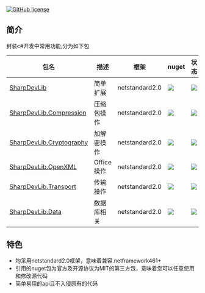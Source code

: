 ﻿[![GitHub license](https://img.shields.io/badge/license-MIT-blue.svg)](https://raw.githubusercontent.com/yibei333/sharp-dev-lib/main/LICENSE)

## 简介
封装c#开发中常用功能,分为如下包

|包名|描述|框架|nuget| 状态|
|----|----|----|----|----|
|[SharpDevLib](./doc/generate/SharpDevLib/Index.md)|简单扩展|netstandard2.0|[![](https://img.shields.io/nuget/v/SharpDevLib.svg)](https://www.nuget.org/packages/SharpDevLib)|[![](https://github.com/yibei333/sharp-dev-lib/actions/workflows/sharpdevlib.yml/badge.svg?branch=main)](https://github.com/yibei333/sharp-dev-lib/actions/workflows/sharpdevlib.yml)|
|[SharpDevLib.Compression](./doc/generate/SharpDevLib.Compression/Index.md)|压缩包操作|netstandard2.0|[![](https://img.shields.io/nuget/v/SharpDevLib.Compression.svg)](https://www.nuget.org/packages/SharpDevLib.Compression)|[![](https://github.com/yibei333/sharp-dev-lib/actions/workflows/sharpdevlib.compression.yml/badge.svg?branch=main)](https://github.com/yibei333/sharp-dev-lib/actions/workflows/sharpdevlib.compression.yml)|
|[SharpDevLib.Cryptography](./doc/generate/SharpDevLib.Cryptography/Index.md)|加解密操作|netstandard2.0|[![](https://img.shields.io/nuget/v/SharpDevLib.Cryptography.svg)](https://www.nuget.org/packages/SharpDevLib.Cryptography)|[![](https://github.com/yibei333/sharp-dev-lib/actions/workflows/sharpdevlib.cryptography.yml/badge.svg?branch=main)](https://github.com/yibei333/sharp-dev-lib/actions/workflows/sharpdevlib.cryptography.yml)|
|[SharpDevLib.OpenXML](./doc/generate/SharpDevLib.OpenXML/Index.md)|Office操作|netstandard2.0|[![](https://img.shields.io/nuget/v/SharpDevLib.OpenXML.svg)](https://www.nuget.org/packages/SharpDevLib.OpenXML)|[![](https://github.com/yibei333/sharp-dev-lib/actions/workflows/sharpdevlib.openxml.yml/badge.svg?branch=main)](https://github.com/yibei333/sharp-dev-lib/actions/workflows/sharpdevlib.openxml.yml)|
|[SharpDevLib.Transport](./doc/generate/SharpDevLib.Transport/Index.md)|传输操作|netstandard2.0|[![](https://img.shields.io/nuget/v/SharpDevLib.Transport.svg)](https://www.nuget.org/packages/SharpDevLib.Transport)|[![](https://github.com/yibei333/sharp-dev-lib/actions/workflows/sharpdevlib.transport.yml/badge.svg?branch=main)](https://github.com/yibei333/sharp-dev-lib/actions/workflows/sharpdevlib.transport.yml)|
|[SharpDevLib.Data](./doc/generate/SharpDevLib.Data/Index.md)|数据库相关|netstandard2.0|[![](https://img.shields.io/nuget/v/SharpDevLib.Data.svg)](https://www.nuget.org/packages/SharpDevLib.Data)|[![](https://github.com/yibei333/sharp-dev-lib/actions/workflows/sharpdevlib.data.yml/badge.svg?branch=main)](https://github.com/yibei333/sharp-dev-lib/actions/workflows/sharpdevlib.data.yml)|

## 特色
* 均采用netstandard2.0框架，意味着兼容.netframework461+
* 引用的nuget包为官方及开源协议为MIT的第三方包，意味着您可以任意使用和修改源代码
* 简单易用的api且不入侵原有的代码